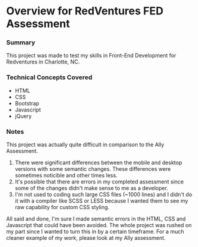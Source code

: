 # Overview for RedVentures FED Assessment

### Summary

This project was made to test my skills in Front-End Development for Redventures in Charlotte, NC.

### Technical Concepts Covered

* HTML
* CSS
* Bootstrap
* Javascript
* jQuery

### Notes

This project was actually quite difficult in comparison to the Ally Assessment.

1. There were significant differences between the mobile and desktop versions with some semantic changes. These differences were sometimes noticible and other times less.
2. It's possible that there are errors in my completed assessment since some of the changes didn't make sense to me as a developer.
3. I'm not used to coding such large CSS files (~1000 lines) and I didn't do it with a compiler like SCSS or LESS because I wanted them to see my raw capability for custom CSS styling.

All said and done, I'm sure I made semantic errors in the HTML, CSS and Javascript that could have been avoided. The whole project was rushed on my part since I wanted to turn this in by a certain timeframe. For a much cleaner example of my work, please look at my Ally assessment.
